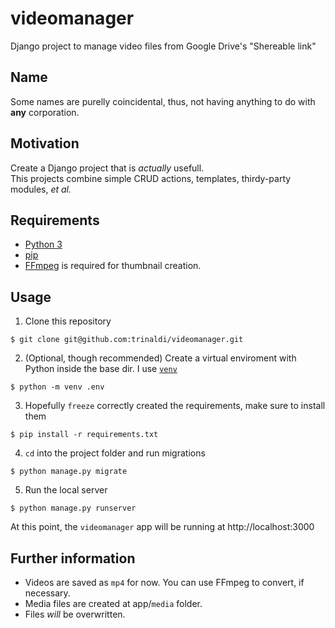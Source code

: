 # videomanager

Django project to manage video files from Google Drive's "Shereable link"

## Name

Some names are purelly coincidental, thus, not having anything to do with **any** corporation.

## Motivation

Create a Django project that is *actually* usefull.  
This projects combine simple CRUD actions, templates, thirdy-party modules, _et al._

## Requirements

  + [Python 3](https://www.python.org/)
  + [pip](https://pip.pypa.io/en/stable/)
  + [FFmpeg](https://ffmpeg.org) is required for thumbnail creation.
  
## Usage

1. Clone this repository

`$ git clone git@github.com:trinaldi/videomanager.git`

2. (Optional, though recommended) Create a virtual enviroment with Python inside the base dir. I use [`venv`](https://github.com/python/cpython/tree/3.8/Lib/venv/)

`$ python -m venv .env`

3. Hopefully `freeze` correctly created the requirements, make sure to install them

`$ pip install -r requirements.txt`

4. `cd` into the project folder and run migrations

`$ python manage.py migrate`

5. Run the local server

`$ python manage.py runserver`

At this point, the `videomanager` app will be running at http://localhost:3000

## Further information

  + Videos are saved as `mp4` for now. You can use FFmpeg to convert, if necessary.
  + Media files are created at app/`media` folder.
  + Files *will* be overwritten.

